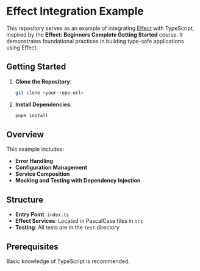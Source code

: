 # Effect Integration Example

This repository serves as an example of integrating [Effect](https://github.com/Effect-TS/effect) with TypeScript, inspired by the **Effect: Beginners Complete Getting Started** course. It demonstrates foundational practices in building type-safe applications using Effect.

## Getting Started

1. **Clone the Repository**:
   ```bash
   git clone <your-repo-url>
   ```

2. **Install Dependencies**:
   ```bash
   pnpm install
   ```

## Overview

This example includes:

- **Error Handling**
- **Configuration Management**
- **Service Composition**
- **Mocking and Testing with Dependency Injection**

## Structure

- **Entry Point**: `index.ts`
- **Effect Services**: Located in PascalCase files in `src`
- **Testing**: All tests are in the `test` directory

## Prerequisites

Basic knowledge of TypeScript is recommended.
